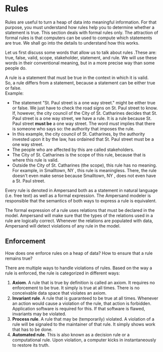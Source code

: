 # Rules

Rules are useful to turn a heap of data into meaningful information. For that purpose, you must understand how rules help you to determine whether a statement is true. This section deals with formal rules only. The attraction of formal rules is that computers can be used to compute which statements are true. We shall go into the details to understand how this works.

Let us first discuss some words that allow us to talk about rules .These are: true, false, valid, scope, stakeholder, statement, and rule. We will use these words in their conventional meaning, but in a more precise way than some people do.

A rule is a statement that must be true in the context in which it is valid.  
So, a rule differs from a statement, because a statement can be either true or false.  
Example:

* The statement "St. Paul street is a one way street." might be either true or false. We just have to check the road signs on St. Paul street to know. If, however, the city council of the City of St. Catharines decides that St. Paul street is a one way street, we have a rule. It is a rule because St. Paul street **must be** a one way street. 
  The word _must_ implies that there is someone who says so: the authority that imposes the rule.
* In this example, the city council of St. Catharines, by the authority invested upon it by the law, has ordained that St. Paul street must be a one way street.
* The people who are affected by this are called stakeholders.
* The City of St. Catharines is the scope of this rule, because that is where this rule is valid.
* Outside the City of St. Catharines \(the scope\), this rule has no meaning.
  For example, in Smalltown, NY , this rule is meaningless. There, the rule doesn't even make sense because Smalltown, NY , does not even have a St. Paul street.

Every rule is denoted in Ampersand both as a statement in natural language \(i.e. free text\) as well as a formal expression. The Ampersand modeler is responsible that the semantics of both ways to express a rule is equivalent.

The formal expression of a rule uses relations that must be declared in the model. Ampersand will make sure that the types of the relations used in a rule are logically correct. Whenever the relations are populated with data, Ampersand will detect violations of any rule in the model.

## Enforcement

How does one enforce rules on a heap of data? How to ensure that a rule remains true?

There are multiple ways to handle violations of rules. Based on the way a rule is enforced, the rule is categorized in different ways:

1. **Axiom**. A rule that is true by definition is called an axiom. It requires no enforcement to be true. It simply is true at all times. There is no conceivable data space that violates an axiom.
2. **Invariant rule**. A rule that is guaranteed to be true at all times. Whenever an action would cause a violation of the rule, that action is forbidden. Application software is required for this. If that software is flawed, invariants may be violated.
3. **Process rule**. A rule that may be \(temporarily\) violated. A violation of a rule will be signaled to the maintainer of that rule. It simply shows work that has to be done.
4. **Automated rule**. This is also known as a decision rule or a computational rule. Upon violation, a computer kicks in instantaneously to restore its truth.



